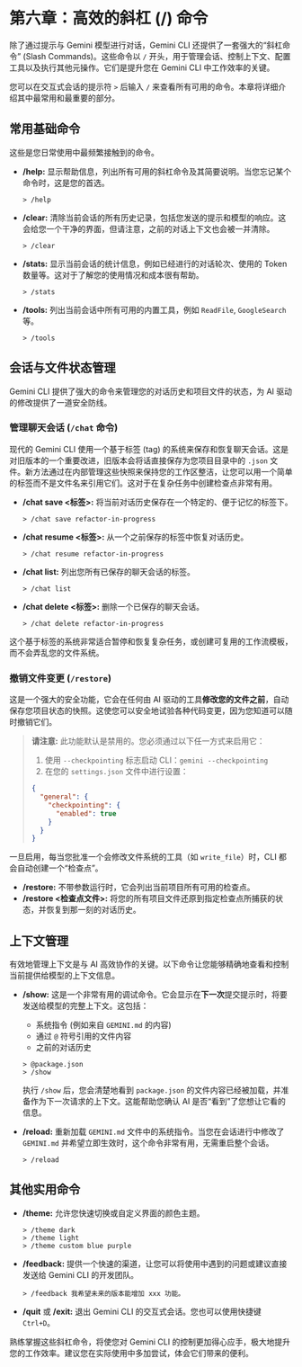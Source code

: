 # 第六章：高效的斜杠 (/) 命令

除了通过提示与 Gemini 模型进行对话，Gemini CLI 还提供了一套强大的“斜杠命令” (Slash Commands)。这些命令以 `/` 开头，用于管理会话、控制上下文、配置工具以及执行其他元操作。它们是提升您在 Gemini CLI 中工作效率的关键。

您可以在交互式会话的提示符 `>` 后输入 `/` 来查看所有可用的命令。本章将详细介绍其中最常用和最重要的部分。

## 常用基础命令

这些是您日常使用中最频繁接触到的命令。

*   **/help:** 显示帮助信息，列出所有可用的斜杠命令及其简要说明。当您忘记某个命令时，这是您的首选。
    ```
    > /help
    ```

*   **/clear:** 清除当前会话的所有历史记录，包括您发送的提示和模型的响应。这会给您一个干净的界面，但请注意，之前的对话上下文也会被一并清除。
    ```
    > /clear
    ```

*   **/stats:** 显示当前会话的统计信息，例如已经进行的对话轮次、使用的 Token 数量等。这对于了解您的使用情况和成本很有帮助。
    ```
    > /stats
    ```

*   **/tools:** 列出当前会话中所有可用的内置工具，例如 `ReadFile`, `GoogleSearch` 等。
    ```
    > /tools
    ```

## 会话与文件状态管理

Gemini CLI 提供了强大的命令来管理您的对话历史和项目文件的状态，为 AI 驱动的修改提供了一道安全防线。

### 管理聊天会话 (`/chat` 命令)

现代的 Gemini CLI 使用一个基于标签 (tag) 的系统来保存和恢复聊天会话。这是对旧版本的一个重要改进，旧版本会将话直接保存为您项目目录中的 `.json` 文件。新方法通过在内部管理这些快照来保持您的工作区整洁，让您可以用一个简单的标签而不是文件名来引用它们。这对于在复杂任务中创建检查点非常有用。

*   **/chat save <标签>:** 将当前对话历史保存在一个特定的、便于记忆的标签下。
    ```
    > /chat save refactor-in-progress
    ```
*   **/chat resume <标签>:** 从一个之前保存的标签中恢复对话历史。
    ```
    > /chat resume refactor-in-progress
    ```
*   **/chat list:** 列出您所有已保存的聊天会话的标签。
    ```
    > /chat list
    ```
*   **/chat delete <标签>:** 删除一个已保存的聊天会话。
    ```
    > /chat delete refactor-in-progress
    ```
这个基于标签的系统非常适合暂停和恢复复杂任务，或创建可复用的工作流模板，而不会弄乱您的文件系统。

### 撤销文件变更 (`/restore`)

这是一个强大的安全功能，它会在任何由 AI 驱动的工具**修改您的文件之前**，自动保存您项目状态的快照。这使您可以安全地试验各种代码变更，因为您知道可以随时撤销它们。

> **请注意:** 此功能默认是禁用的。您必须通过以下任一方式来启用它：
> 1.  使用 `--checkpointing` 标志启动 CLI：`gemini --checkpointing`
> 2.  在您的 `settings.json` 文件中进行设置：
> ```json
> {
>   "general": {
>     "checkpointing": {
>       "enabled": true
>     }
>   }
> }
> ```

一旦启用，每当您批准一个会修改文件系统的工具（如 `write_file`）时，CLI 都会自动创建一个“检查点”。

*   **/restore:** 不带参数运行时，它会列出当前项目所有可用的检查点。
*   **/restore <检查点文件>:** 将您的所有项目文件还原到指定检查点所捕获的状态，并恢复到那一刻的对话历史。
## 上下文管理

有效地管理上下文是与 AI 高效协作的关键。以下命令让您能够精确地查看和控制当前提供给模型的上下文信息。

*   **/show:** 这是一个非常有用的调试命令。它会显示在**下一次**提交提示时，将要发送给模型的完整上下文。这包括：
    *   系统指令 (例如来自 `GEMINI.md` 的内容)
    *   通过 `@` 符号引用的文件内容
    *   之前的对话历史
    ```
    > @package.json
    > /show
    ```
    执行 `/show` 后，您会清楚地看到 `package.json` 的文件内容已经被加载，并准备作为下一次请求的上下文。这能帮助您确认 AI 是否“看到”了您想让它看的信息。

*   **/reload:** 重新加载 `GEMINI.md` 文件中的系统指令。当您在会话进行中修改了 `GEMINI.md` 并希望立即生效时，这个命令非常有用，无需重启整个会话。
    ```
    > /reload
    ```

## 其他实用命令

*   **/theme:** 允许您快速切换或自定义界面的颜色主题。
    ```
    > /theme dark
    > /theme light
    > /theme custom blue purple
    ```

*   **/feedback:** 提供一个快速的渠道，让您可以将使用中遇到的问题或建议直接发送给 Gemini CLI 的开发团队。
    ```
    > /feedback 我希望未来的版本能增加 xxx 功能。
    ```

*   **/quit** 或 **/exit:** 退出 Gemini CLI 的交互式会话。您也可以使用快捷键 `Ctrl+D`。

熟练掌握这些斜杠命令，将使您对 Gemini CLI 的控制更加得心应手，极大地提升您的工作效率。建议您在实际使用中多加尝试，体会它们带来的便利。
